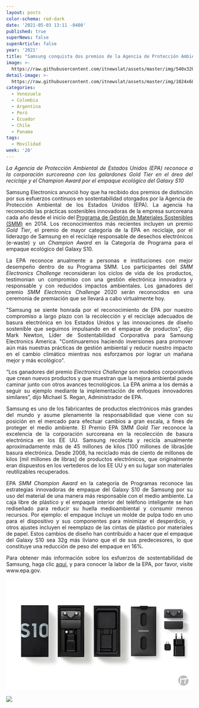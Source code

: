 ```yaml
---
layout: posts
color-schema: red-dark
date: '2021-05-03 13:11 -0400'
published: true
superNews: false
superArticle: false
year: '2021'
title: "Samsung conquista dos premios de la Agencia de Protección Ambiental de los EE UU\_por su gestión de sostentabilidad"
image: >-
  https://raw.githubusercontent.com/itnewslat/assets/master/img/540x320/Premio-S10-P.jpg
detail-image: >-
  https://raw.githubusercontent.com/itnewslat/assets/master/img/1024x680/Premio-S10-G.jpg
categories:
  - Venezuela
  - Colombia
  - Argentina
  - Perú
  - Ecuador
  - Chile
  - Panama
tags:
  - Movilidad
week: '20'
---
```

<p style="text-align: justify;"><em>La Agencia de Protección Ambiental de Estados Unidos (EPA) reconoce
a la corporación surcoreana con los galardones Gold Tier en el área del reciclaje y el Champion Award por el empaque ecológico del Galaxy S10</em></p>
<p style="text-align: justify;">Samsung Electronics anunció hoy que ha recibido dos premios de distinción por sus esfuerzos continuos en sostentabilidad otorgados por la Agencia de Protección Ambiental de los Estados Unidos (EPA). La agencia ha reconocido las prácticas sostenibles innovadoras de la empresa surcoreana cada año desde el inicio del <a href="https://www.epa.gov/smm">Programa de Gestión de Materiales Sostenibles (SMM)</a> en 2014. Los reconocimientos más recientes incluyen un premio <em>Gold Tier</em>, el premio de mayor categoría de la EPA en reciclaje, por el liderazgo de Samsung en el reciclaje responsable de desechos electrónicos (e-waste) y un <em>Champion Award</em> en la Categoría de Programa para el empaque ecológico del Galaxy S10.</p>
<p style="text-align: justify;">La EPA reconoce anualmente a personas e instituciones con mejor desempeño dentro de su Programa SMM. Los participantes del <em>SMM Electronics Challenge</em> reconsideran los ciclos de vida de los productos, testimonian un compromiso con una gestión electrónica innovadora y responsable y con reducidos impactos ambientales. Los ganadores del premio <em>SMM Electronics Challenge</em> 2020 serán reconocidos en una ceremonia de premiación que se llevará a cabo virtualmente hoy.</p>
<p style="text-align: justify;">"Samsung se siente honrada por el reconocimiento de EPA por nuestro compromiso a largo plazo con la recolección y el reciclaje adecuados de basura electrónica en los Estados Unidos y las innovaciones de diseño sostenible que seguimos impulsando en el empaque de productos", dijo Mark Newton, Líder de Sostentabilidad Corporativa para Samsung Electronics America. "Continuaremos haciendo inversiones para promover aún más nuestras prácticas de gestión ambiental y reducir nuestro impacto en el cambio climático mientras nos esforzamos por lograr un mañana mejor y más ecológico".</p>
<p style="text-align: justify;">“Los ganadores del premio <em>Electronics Challenge</em> son modelos corporativos que crean nuevos productos y que muestran que la mejora ambiental puede caminar junto con otros avances tecnológicos. La EPA anima a los demás a seguir su ejemplo mediante la implementación de enfoques innovadores similares”, dijo Michael S. Regan, Administrador de EPA.</p>
<p style="text-align: justify;">Samsung es uno de los fabricantes de productos electrónicos más grandes del mundo y asume plenamente la responsabilidad que viene con su posición en el mercado para efectuar cambios a gran escala, a fines de proteger el medio ambiente. El Premio EPA SMM <em>Gold Tier</em> reconoce la excelencia de la corporación surcoreana en la recolección de basura electrónica en los EE UU. Samsung recolecta y recicla anualmente aproximadamente más de 45 millones de kilos [100 millones de libras]de basura electrónica. Desde 2008, ha reciclado más de ciento de millones de kilos [mil millones de libras] de productos electrónicos, que originalmente eran dispuestos en los vertederos de los EE UU y en su lugar son materiales reutilizables recuperados.</p>
<p style="text-align: justify;">EPA <em>SMM Champion Award</em> en la categoría de Programas reconoce las estrategias innovadoras de empaque del Galaxy S10 de Samsung por su uso del material de una manera más responsable con el medio ambiente. La caja libre de plástico y el empaque interior del teléfono inteligente se han rediseñado para reducir su huella medioambiental y consumir menos recursos. Por ejemplo: el empaque incluye un molde de pulpa todo en uno para el dispositivo y sus componentes para minimizar el desperdicio, y otros ajustes incluyen el reemplazo de las cintas de plástico por materiales de papel. Estos cambios de diseño han contribuido a hacer que el empaque del Galaxy S10 sea 32g más liviano que el de sus predecesores, lo que constituye una reducción de peso del empaque en 16%.</p>
<p style="text-align: justify;">Para obtener más información sobre los esfuerzos de sostentabilidad de Samsung, haga clic <a href="https://www.samsung.com/us/aboutsamsung/sustainability/environment/">aquí</a>, y para conocer la labor de la EPA, por favor, visite www.epa.gov.</p>

![](https://raw.githubusercontent.com/itnewslat/assets/master/img/540x320/Premio-S10-P.jpg)

<img src="https://tracker.metricool.com/c3po.jpg?hash=56f88a41e39ab42c063cc51676587a04"/>
